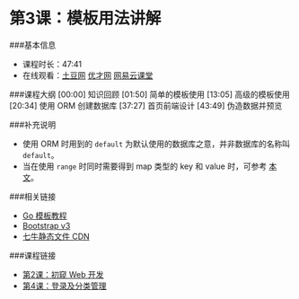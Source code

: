 第3课：模板用法讲解
==========================

###基本信息
- 课程时长：47:41
- 在线观看：[土豆网](http://www.tudou.com/programs/view/BuoN93Yplow/) [优才网](http://www.ucai.cn/course/chapter/87/3267/4792) [网易云课堂](http://study.163.com/course/courseLearn.htm?courseId=328001#/learn/video?lessonId=468064&courseId=328001)

###课程大纲
	[00:00] 知识回顾
	[01:50] 简单的模板使用
	[13:05] 高级的模板使用
	[20:34] 使用 ORM 创建数据库
	[37:27] 首页前端设计
	[43:49] 伪造数据并预览
	
###补充说明

- 使用 ORM 时用到的 `default` 为默认使用的数据库之意，并非数据库的名称叫 `default`。 
- 当在使用 `range` 时同时需要得到 map 类型的 key 和 value 时，可参考 [本文](http://www.golangtc.com/t/50d6bf54320b527e6d00001a)。

###相关链接

- [Go 模板教程](https://github.com/astaxie/build-web-application-with-golang/blob/master/ebook/07.4.md)
- [Bootstrap v3](http://v3.bootcss.com/)
- [七牛静态文件 CDN](http://www.staticfile.org/)

###课程链接

- [第2课：初窥 Web 开发](../lecture2/lecture2.md)
- [第4课：登录及分类管理](../lecture4/lecture4.md)